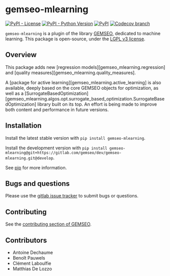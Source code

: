 <!--
Copyright 2021 IRT Saint Exupéry, https://www.irt-saintexupery.com

This work is licensed under the Creative Commons Attribution-ShareAlike 4.0
International License. To view a copy of this license, visit
http://creativecommons.org/licenses/by-sa/4.0/ or send a letter to Creative
Commons, PO Box 1866, Mountain View, CA 94042, USA.
-->
# gemseo-mlearning

[![PyPI - License](https://img.shields.io/pypi/l/gemseo)](https://www.gnu.org/licenses/lgpl-3.0.en.html)
[![PyPI - Python Version](https://img.shields.io/pypi/pyversions/gemseo-mlearning)](https://pypi.org/project/gemseo-mlearning/)
[![PyPI](https://img.shields.io/pypi/v/gemseo-mlearning)](https://pypi.org/project/gemseo-mlearning/)
[![Codecov branch](https://img.shields.io/codecov/c/gitlab/gemseo:dev/gemseo-mlearning/develop
)](https://app.codecov.io/gl/gemseo:dev/gemseo-mlearning)

`gemseo-mlearning` is a plugin of the library [GEMSEO](https://www.gemseo.org), dedicated to machine learning.
This package is open-source,
under the [LGPL v3 license](https://www.gnu.org/licenses/lgpl-3.0.en.html).

## Overview

This package adds new [regression models][gemseo_mlearning.regression]
and [quality measures][gemseo_mlearning.quality_measures].

A [package for active learning][gemseo_mlearning.active_learning] is also available,
deeply based on the core GEMSEO objects for optimization,
as well as a
[SurrogateBasedOptimization][gemseo_mlearning.algos.opt.surrogate_based_optimization.SurrogateBasedOptimization]
library built on its top.
An effort is being made to improve both content and performance in future versions.

## Installation

Install the latest stable version with `pip install gemseo-mlearning`.

Install the development version with
`pip install gemseo-mlearning@git+https://gitlab.com/gemseo/dev/gemseo-mlearning.git@develop`.

See [pip](https://pip.pypa.io/en/stable/getting-started/) for more information.

## Bugs and questions

Please use the [gitlab issue tracker](https://gitlab.com/gemseo/dev/gemseo-mlearning/-/issues)
to submit bugs or questions.

## Contributing

See the [contributing section of GEMSEO](https://gemseo.readthedocs.io/en/stable/software/developing.html#dev).

## Contributors

- Antoine Dechaume
- Benoît Pauwels
- Clément Laboulfie
- Matthias De Lozzo
